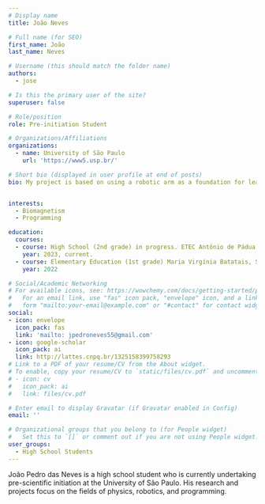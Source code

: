```yaml
---
# Display name
title: João Neves

# Full name (for SEO)
first_name: João
last_name: Neves

# Username (this should match the folder name)
authors:
  - jose

# Is this the primary user of the site?
superuser: false

# Role/position
role: Pre-initiation Student

# Organizations/Affiliations
organizations:
  - name: University of São Paulo
    url: 'https://www5.usp.br/'

# Short bio (displayed in user profile at end of posts)
bio: My project is based on using a robotic arm as a foundation for learning and research. The robot used for research aims to, in the future, perform the treatment of neurological diseases with high effectiveness and precision, as manual treatment is not as accurate as the one done by the robot. Currently, my main research is in the area of programming sensors for the robotic arm. I am studying various programming languages, with Python being the main one. Also, I study in the integrated high school program in systems development. 


interests:
  - Biomagnetism 
  - Programming

education:
  courses:
  - course: High School (2nd grade) in progress. ETEC Antônio de Pádua Cardoso, SP, Brazil
    year: 2023, current.
  - course: Elementary Education (1st grade) Maria Virgínia Batatais, SP, Brazil.
    year: 2022

# Social/Academic Networking
# For available icons, see: https://wowchemy.com/docs/getting-started/page-builder/#icons
#   For an email link, use "fas" icon pack, "envelope" icon, and a link in the
#   form "mailto:your-email@example.com" or "#contact" for contact widget.
social:
- icon: envelope
  icon_pack: fas
  link: 'mailto: jpedroneves55@gmail.com'
- icon: google-scholar
  icon_pack: ai
  link: http://lattes.cnpq.br/1325158399758293
# Link to a PDF of your resume/CV from the About widget.
# To enable, copy your resume/CV to `static/files/cv.pdf` and uncomment the lines below.
# - icon: cv
#   icon_pack: ai
#   link: files/cv.pdf

# Enter email to display Gravatar (if Gravatar enabled in Config)
email: ''

# Organizational groups that you belong to (for People widget)
#   Set this to `[]` or comment out if you are not using People widget.
user_groups:
  - High School Students
---
```


João Pedro das Neves is a high school student who is currently undertaking pre-scientific initiation at the University of São Paulo. His research and projects focus on the fields of physics, robotics, and programming.

